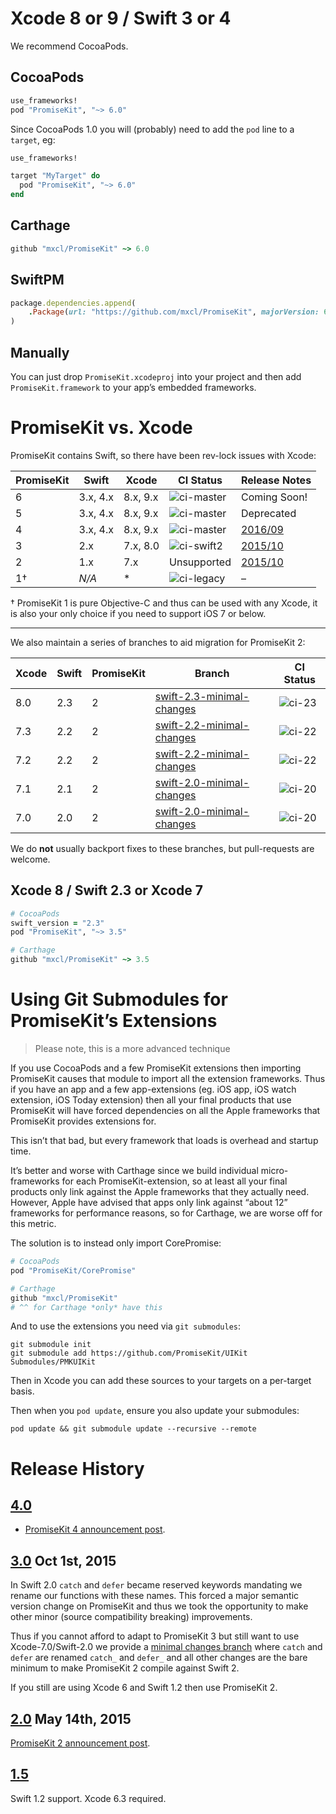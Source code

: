 # Xcode 8 or 9 / Swift 3 or 4

We recommend CocoaPods.

## CocoaPods

```ruby
use_frameworks!
pod "PromiseKit", "~> 6.0"
```

Since CocoaPods 1.0 you will (probably) need to add the `pod` line to a `target`,
eg:

```ruby
use_frameworks!

target "MyTarget" do
  pod "PromiseKit", "~> 6.0"
end
```

## Carthage

```ruby
github "mxcl/PromiseKit" ~> 6.0
```

## SwiftPM

```ruby
package.dependencies.append(
    .Package(url: "https://github.com/mxcl/PromiseKit", majorVersion: 6)
)
```

## Manually

You can just drop `PromiseKit.xcodeproj` into your project and then add
`PromiseKit.framework` to your app’s embedded frameworks.


# PromiseKit vs. Xcode

PromiseKit contains Swift, so there have been rev-lock issues with Xcode:

| PromiseKit | Swift    | Xcode    |   CI Status  |   Release Notes   |
| ---------- | -------- | -------- | ------------ | ----------------- |
|      6     | 3.x, 4.x | 8.x, 9.x | ![ci-master] |   Coming Soon!    |
|      5     | 3.x, 4.x | 8.x, 9.x | ![ci-master] |    Deprecated     |
|      4     | 3.x, 4.x | 8.x, 9.x | ![ci-master] | [2016/09][news-4] |
|      3     | 2.x      | 7.x, 8.0 | ![ci-swift2] | [2015/10][news-3] |
|      2     | 1.x      | 7.x      | Unsupported  | [2015/10][news-3] |
|      1†    | *N/A*    | *        | ![ci-legacy] |         –         |
                                     

† PromiseKit 1 is pure Objective-C and thus can be used with any Xcode, it is
also your only choice if you need to support iOS 7 or below.

---

We also maintain a series of branches to aid migration for PromiseKit 2:

| Xcode | Swift | PromiseKit | Branch                      | CI Status |
| ----- | ----- | -----------| --------------------------- | --------- |
|  8.0  |  2.3  | 2          | [swift-2.3-minimal-changes] | ![ci-23]  |
|  7.3  |  2.2  | 2          | [swift-2.2-minimal-changes] | ![ci-22]  |
|  7.2  |  2.2  | 2          | [swift-2.2-minimal-changes] | ![ci-22]  |
|  7.1  |  2.1  | 2          | [swift-2.0-minimal-changes] | ![ci-20]  |
|  7.0  |  2.0  | 2          | [swift-2.0-minimal-changes] | ![ci-20]  |

We do **not** usually backport fixes to these branches, but pull-requests are welcome.


## Xcode 8 / Swift 2.3 or Xcode 7

```ruby
# CocoaPods
swift_version = "2.3"
pod "PromiseKit", "~> 3.5"

# Carthage
github "mxcl/PromiseKit" ~> 3.5
```


[travis]: https://travis-ci.org/mxcl/PromiseKit
[ci-master]: https://travis-ci.org/mxcl/PromiseKit.svg?branch=master
[ci-legacy]: https://travis-ci.org/mxcl/PromiseKit.svg?branch=legacy-1.x
[ci-swift2]: https://travis-ci.org/mxcl/PromiseKit.svg?branch=swift-2.x
[ci-23]: https://travis-ci.org/mxcl/PromiseKit.svg?branch=swift-2.3-minimal-changes
[ci-22]: https://travis-ci.org/mxcl/PromiseKit.svg?branch=swift-2.2-minimal-changes
[ci-20]: https://travis-ci.org/mxcl/PromiseKit.svg?branch=swift-2.0-minimal-changes
[news-2]: http://promisekit.org/news/2015/05/PromiseKit-2.0-Released/
[news-3]: https://github.com/mxcl/PromiseKit/blob/master/CHANGELOG.markdown#300-oct-1st-2015
[news-4]: http://promisekit.org/news/2016/09/PromiseKit-4.0-Released/
[swift-2.3-minimal-changes]: https://github.com/mxcl/PromiseKit/tree/swift-2.3-minimal-changes
[swift-2.2-minimal-changes]: https://github.com/mxcl/PromiseKit/tree/swift-2.2-minimal-changes
[swift-2.0-minimal-changes]: https://github.com/mxcl/PromiseKit/tree/swift-2.0-minimal-changes


# Using Git Submodules for PromiseKit’s Extensions

> Please note, this is a more advanced technique

If you use CocoaPods and a few PromiseKit extensions then importing PromiseKit
causes that module to import all the extension frameworks. Thus if you have an
app and a few app-extensions (eg. iOS app, iOS watch extension, iOS Today
extension) then all your final products that use PromiseKit will have forced
dependencies on all the Apple frameworks that PromiseKit provides extensions
for.

This isn’t that bad, but every framework that loads is overhead and startup
time.

It’s better and worse with Carthage since we build individual micro-frameworks
for each PromiseKit-extension, so at least all your final products only link
against the Apple frameworks that they actually need. However, Apple have
advised that apps only link against “about 12” frameworks for performance
reasons, so for Carthage, we are worse off for this metric.

The solution is to instead only import CorePromise:

```ruby
# CocoaPods
pod "PromiseKit/CorePromise"

# Carthage
github "mxcl/PromiseKit"
# ^^ for Carthage *only* have this
```

And to use the extensions you need via `git submodules`:

```
git submodule init
git submodule add https://github.com/PromiseKit/UIKit Submodules/PMKUIKit
```

Then in Xcode you can add these sources to your targets on a per-target basis.

Then when you `pod update`, ensure you also update your submodules:

    pod update && git submodule update --recursive --remote



# Release History

## [4.0](https://github.com/mxcl/PromiseKit/releases/tag/4.0.0)

* [PromiseKit 4 announcement post](http://promisekit.org/news/2016/09/PromiseKit-4.0-Released/).

## [3.0](https://github.com/mxcl/PromiseKit/releases/tag/3.0.0) Oct 1st, 2015

In Swift 2.0 `catch` and `defer` became reserved keywords mandating we rename
our functions with these names. This forced a major semantic version change on
PromiseKit and thus we took the opportunity to make other minor (source
compatibility breaking) improvements.

Thus if you cannot afford to adapt to PromiseKit 3 but still want to use
Xcode-7.0/Swift-2.0 we provide a [minimal changes branch] where `catch` and
`defer` are renamed `catch_` and `defer_` and all other changes are the bare
minimum to make PromiseKit 2 compile against Swift 2.

If you still are using Xcode 6 and Swift 1.2 then use PromiseKit 2.

[minimal changes branch]: https://github.com/mxcl/PromiseKit/tree/swift-2.0-minimal-changes

## [2.0](https://github.com/mxcl/PromiseKit/releases/tag/2.0.0) May 14th, 2015

[PromiseKit 2 announcement post](http://promisekit.org/news/2015/05/PromiseKit-2.0-Released/).

## [1.5](https://github.com/mxcl/PromiseKit/releases/tag/1.5.0)

Swift 1.2 support. Xcode 6.3 required.
